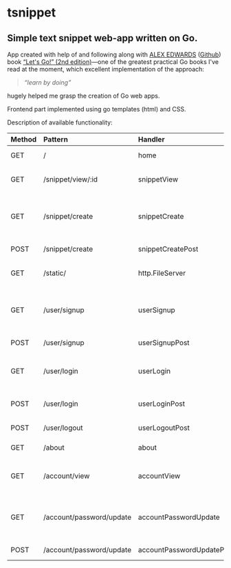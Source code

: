 # tsnippet

## Simple text snippet web-app written on Go.

App created with help of and following along with [ALEX EDWARDS](https://www.alexedwards.net/) ([Github](https://github.com/alexedwards)) book [“Let's Go!” (2nd edition)](https://lets-go.alexedwards.net/)—one of the greatest practical Go books I've read at the moment, which excellent implementation of the approach:

> _“learn by doing”_

hugely helped me grasp the creation of Go web apps.

Frontend part implemented using go templates (html) and CSS.

Description of available functionality:

| Method | Pattern                  | Handler                   | Action                                         |
| :----- | :----------------------- | :------------------------ | :--------------------------------------------- |
| GET    | /                        | home                      | Display the home page                          |
| GET    | /snippet/view/:id        | snippetView               | Display a specific snippet                     |
| GET    | /snippet/create          | snippetCreate             | Display a HTML form for creating a new snippet |
| POST   | /snippet/create          | snippetCreatePost         | Create a new snippet                           |
| GET    | /static/                 | http.FileServer           | Serve a specific static file                   |
| GET    | /user/signup             | userSignup                | Display a HTML form for signing up a new user  |
| POST   | /user/signup             | userSignupPost            | Create a new user                              |
| GET    | /user/login              | userLogin                 | Display a HTML form for logging in a user      |
| POST   | /user/login              | userLoginPost             | Authenticate and login the user                |
| POST   | /user/logout             | userLogoutPost            | Logout the user                                |
| GET    | /about                   | about                     | Display about page                             |
| GET    | /account/view            | accountView               | Display current user account information       |
| GET    | /account/password/update | accountPasswordUpdate     | Display a HTML form for updating the password  |
| POST   | /account/password/update | accountPasswordUpdatePost | Update password                                |
